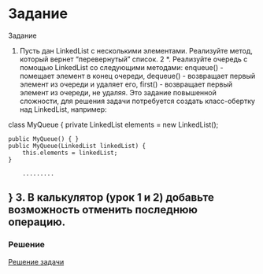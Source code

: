 # Задание

Задание

1. Пусть дан LinkedList с несколькими элементами. Реализуйте метод, который вернет “перевернутый” список.
2 *. Реализуйте очередь с помощью LinkedList со следующими методами:
enqueue() - помещает элемент в конец очереди,
dequeue() - возвращает первый элемент из очереди и удаляет его,
first() - возвращает первый элемент из очереди, не удаляя.
Это задание повышенной сложности, для решения задачи потребуется создать класс-обертку над LinkedList, например:

class MyQueue {
    private LinkedList elements = new LinkedList();

    public MyQueue() { }
    public MyQueue(LinkedList linkedList) {
        this.elements = linkedList;
    }

        .........

}
3. В калькулятор (урок 1 и 2) добавьте возможность отменить последнюю операцию.
   ---

### Решение 


[Решение задачи](src/main/java/ru/egorova/api/Homework4/Program.java)
